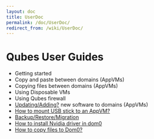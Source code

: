 ```yaml
---
layout: doc
title: UserDoc
permalink: /doc/UserDoc/
redirect_from: /wiki/UserDoc/
---
```


Qubes User Guides
=================

-   Getting started
-   Copy and paste between domains (AppVMs)
-   Copying files between domains (AppVMs)
-   Using Disposable VMs
-   Using Qubes firewall
-   [Updating/Adding?](/doc/Updating/Adding) new software to domains (AppVMs)
-   [How to mount USB stick to an AppVM?](/doc/StickMounting)
-   [Backup/Restore/Migration](/doc/BackupRestore)
-   [How to install Nvidia driver in dom0](/doc/InstallNvidiaDriver)
-   [How to copy files to Dom0?](/doc/CopyToDomZero)

